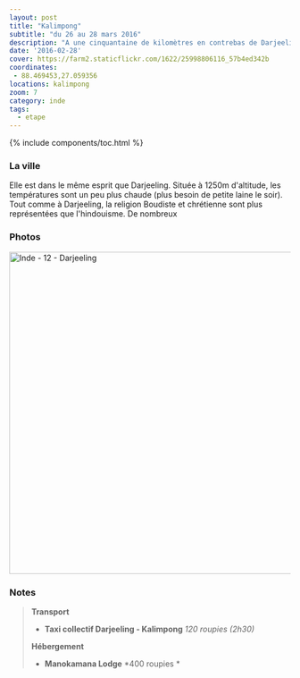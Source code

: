 ```yaml
---
layout: post
title: "Kalimpong"
subtitle: "du 26 au 28 mars 2016"
description: "A une cinquantaine de kilomètres en contrebas de Darjeeling, Kalimpong est réputée pour son orthiculture et quelques balades peuvent se faire sans guide"
date: '2016-02-28'
cover: https://farm2.staticflickr.com/1622/25998806116_57b4ed342b
coordinates:
 - 88.469453,27.059356
locations: kalimpong
zoom: 7
category: inde
tags:
  - etape
---
```


{% include components/toc.html %}


### La ville

Elle est dans le même esprit que Darjeeling. Située à 1250m d'altitude, les températures sont un peu plus chaude (plus besoin de petite laine le soir). Tout comme à Darjeeling, la religion Boudiste et chrétienne sont plus représentées que l'hindouisme. De nombreux 

### Photos

<a data-flickr-embed="true"  href="https://www.flickr.com/photos/planitude/albums/72157666357823305" title="Inde - 12 - Darjeeling"><img src="https://farm2.staticflickr.com/1462/25419800154_1b7ef34a8c_b.jpg" width="1024" height="576" alt="Inde - 12 - Darjeeling"></a><script async src="//embedr.flickr.com/assets/client-code.js" charset="utf-8"></script>


### Notes

>**Transport**
>
>- **Taxi collectif Darjeeling - Kalimpong** *120 roupies (2h30)*
>
>**Hébergement**
>
>- **Manokamana Lodge** *400 roupies *
